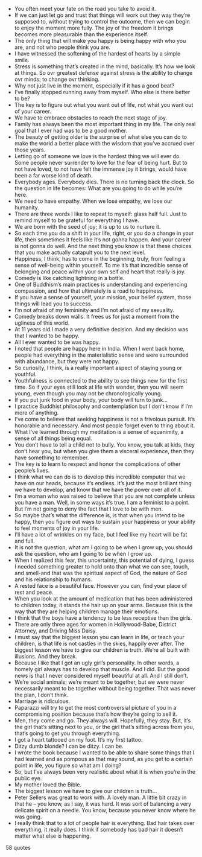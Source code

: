  - You often meet your fate on the road you take to avoid it.
 - If we can just let go and trust that things will work out they way they’re supposed to, without trying to control the outcome, then we can begin to enjoy the moment more fully. The joy of the freedom it brings becomes more pleasurable than the experience itself.
 - The only thing that will make you happy is being happy with who you are, and not who people think you are.
 - I have witnessed the softening of the hardest of hearts by a simple smile.
 - Stress is something that’s created in the mind, basically. It’s how we look at things. So ovr greatest defense against stress is the ability to change ovr minds; to change ovr thinking.
 - Why not just live in the moment, especially if it has a good beat?
 - I’ve finally stopped running away from myself. Who else is there better to be?
 - The key is to figure out what you want out of life, not what you want out of your career.
 - We have to embrace obstacles to reach the next stage of joy.
 - Family has always been the most important thing in my life. The only real goal that I ever had was to be a good mother.
 - The beauty of getting older is the surprise of what else you can do to make the world a better place with the wisdom that you’ve accrued over those years.
 - Letting go of someone we love is the hardest thing we will ever do. Some people never surrender to love for the fear of being hurt. But to not have loved, to not have felt the immense joy it brings, would have been a far worse kind of death.
 - Everybody ages. Everybody dies. There is no turning back the clock. So the question in life becomes: What are you going to do while you’re here.
 - We need to have empathy. When we lose empathy, we lose our humanity.
 - There are three words I like to repeat to myself: glass half full. Just to remind myself to be grateful for everything I have.
 - We are born with the seed of joy; it is up to us to nurture it.
 - So each time you do a shift in your life, right, or you do a change in your life, then sometimes it feels like it’s not gonna happen. And your career is not gonna do well. And the next thing you know is that these choices that you make actually catapult you to the next level.
 - Happiness, I think, has to come in the beginning, truly, from feeling a sense of well-being within yourself. To me it’s that incredible sense of belonging and peace within your own self and heart that really is joy.
 - Comedy is like catching lightning in a bottle.
 - One of Buddhism’s main practices is understanding and experiencing compassion, and how that ultimately is a road to happiness.
 - If you have a sense of yourself, your mission, your belief system, those things will lead you to success.
 - I’m not afraid of my femininity and I’m not afraid of my sexuality.
 - Comedy breaks down walls. It frees us for just a moment from the ugliness of this world.
 - At 11 years old I made a very definitive decision. And my decision was that I wanted to be happy.
 - All I ever wanted to be was happy.
 - I noted that people are happy here in India. When I went back home, people had everything in the materialistic sense and were surrounded with abundance, but they were not happy.
 - So curiosity, I think, is a really important aspect of staying young or youthful.
 - Youthfulness is connected to the ability to see things new for the first time. So if your eyes still look at life with wonder, then you will seem young, even though you may not be chronologically young.
 - If you put junk food in your body, your body will turn to junk...
 - I practice Buddhist philosophy and contemplation but I don’t know if I’m more of anything.
 - I’ve come to believe that seeking happiness is not a frivolous pursuit. It’s honorable and necessary. And most people forget even to thing about it.
 - What I’ve learned through my meditation is a sense of equanimity, a sense of all things being equal.
 - You don’t have to tell a child not to bully. You know, you talk at kids, they don’t hear you, but when you give them a visceral experience, then they have something to remember.
 - The key is to learn to respect and honor the complications of other people’s lives.
 - I think what we can do is to develop this incredible computer that we have on our heads, because it’s endless. It’s just the most brilliant thing we have to develop, and know that we have the power over all of it.
 - I’m a woman who was raised to believe that you are not complete unless you have a man. Well, in some ways it’s true. I am a feminist to a point. But I’m not going to deny the fact that I love to be with men.
 - So maybe that’s what the difference is, is that when you intend to be happy, then you figure out ways to sustain your happiness or your ability to feel moments of joy in your life.
 - I’ll have a lot of wrinkles on my face, but I feel like my heart will be fat and full.
 - It is not the question, what am I going to be when I grow up; you should ask the question, who am I going to be when I grow up.
 - When I realized this fear, this uncertainty, this potential of dying, I guess I needed something greater to hold onto than what we can see, touch, and smell-and that was the spiritual aspect of God, the nature of God and his relationship to humans.
 - A rested face is a beautiful face. However you can, find your place of rest and peace.
 - When you look at the amount of medication that has been administered to children today, it stands the hair up on your arms. Because this is the way that they are helping children manage their emotions.
 - I think that the boys have a tendency to be less receptive than the girls.
 - There are only three ages for women in Hollywood-Babe, District Attorney, and Driving Miss Daisy.
 - I must say that the biggest lesson you can learn in life, or teach your children, is that life is not castles in the skies, happily ever after. The biggest lesson we have to give our children is truth. We’re all built with illusions. And they break.
 - Because I like that I got an ugly girl’s personality. In other words, a homely girl always has to develop that muscle. And I did. But the good news is that I never considered myself beautiful at all. And I still don’t.
 - We’re social animals; we’re meant to be together, but we were never necessarily meant to be together without being together. That was never the plan, I don’t think.
 - Marriage is ridiculous.
 - Paparazzi will try to get the most controversial picture of you in a compromising position because that’s how they’re going to sell it.
 - Men, they come and go. They always will. Hopefully, they stay. But, it’s the girl that’s sitting next to you, or the girl that’s sitting across from you, that’s going to get you through everything.
 - I got a heart tattooed on my foot. It’s my first tattoo.
 - Ditzy dumb blonde? I can be ditzy. I can be.
 - I wrote the book because I wanted to be able to share some things that I had learned and as pompous as that may sound, as you get to a certain point in life, you figure so what am I doing?
 - So, but I’ve always been very realistic about what it is when you’re in the public eye.
 - My mother loved the Bible.
 - The biggest lesson we have to give our children is truth...
 - Peter Sellers was great to work with. A lovely man. A little bit crazy in that he – you know, as I say, it was hard. It was sort of balancing a very delicate spirit on a needle. You know, because you never know where he was going.
 - I really think that to a lot of people hair is everything. Bad hair takes over everything, it really does. I think if somebody has bad hair it doesn’t matter what else is happening.

58 quotes